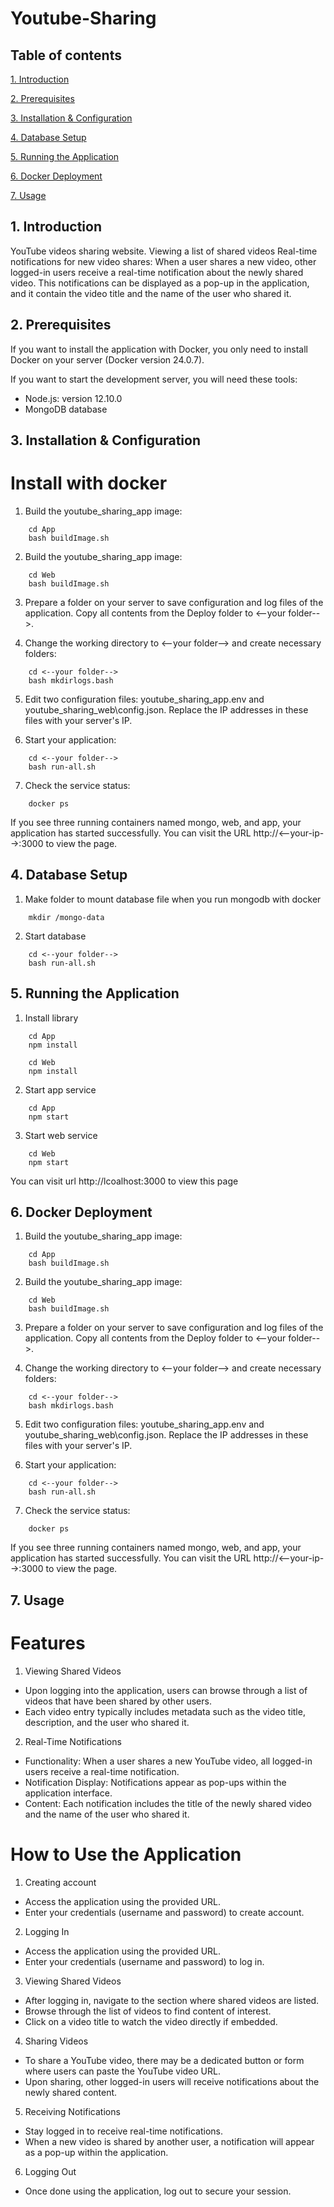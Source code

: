 # Youtube-Sharing


## Table of contents

[1. Introduction](#1-Introduction)

[2. Prerequisites](#2-Prerequisites)

[3.	Installation & Configuration](#3-installation--configuration)

[4. Database Setup](#4-Database-Setup)

[5. Running the Application](#5-Running-the-Application)

[6. Docker Deployment](#6-Docker-Deployment)

[7. Usage](#7-Usage)


## 1. Introduction
YouTube videos sharing website. 
Viewing a list of shared videos 
Real-time notifications for new video shares: When a user shares a new video, other logged-in users receive a real-time notification about the newly shared video. This notifications can be displayed as a pop-up in the application, and it contain the video title and the name of the user who shared it. 

## 2. Prerequisites
If you want to install the application with Docker, you only need to install Docker on your server (Docker version 24.0.7).

If you want to start the development server, you will need these tools:

- Node.js: version 12.10.0
- MongoDB database

## 3. Installation & Configuration
# Install with docker

1. Build the youtube_sharing_app image: 
```console
    cd App
    bash buildImage.sh
```
2. Build the youtube_sharing_app image:
```console
    cd Web
    bash buildImage.sh
```
3. Prepare a folder on your server to save configuration and log files of the application. Copy all contents from the Deploy folder to <--your folder-->.

4. Change the working directory to <--your folder--> and create necessary folders:

```console
    cd <--your folder-->
    bash mkdirlogs.bash
```

5. Edit two configuration files: youtube_sharing_app\.env and youtube_sharing_web\config.json. Replace the IP addresses in these files with your server's IP.

6. Start your application:

```console
    cd <--your folder-->
    bash run-all.sh
```

7. Check the service status:
```console
    docker ps
```

If you see three running containers named mongo, web, and app, your application has started successfully. You can visit the URL http://<--your-ip-->:3000 to view the page.

## 4. Database Setup

1. Make folder to mount database file when you run mongodb with docker
```console
    mkdir /mongo-data
```
2. Start database 
```console
    cd <--your folder-->
    bash run-all.sh
```
## 5. Running the Application

1. Install library
```console
    cd App
    npm install
```
```console
    cd Web
    npm install
```

2. Start app service 
```console
    cd App
    npm start
```
3. Start web service
```console
    cd Web
    npm start
```
You can visit url http://lcoalhost:3000 to view this page

## 6. Docker Deployment

1. Build the youtube_sharing_app image: 
```console
    cd App
    bash buildImage.sh
```
2. Build the youtube_sharing_app image:
```console
    cd Web
    bash buildImage.sh
```
3. Prepare a folder on your server to save configuration and log files of the application. Copy all contents from the Deploy folder to <--your folder-->.

4. Change the working directory to <--your folder--> and create necessary folders:

```console
    cd <--your folder-->
    bash mkdirlogs.bash
```

5. Edit two configuration files: youtube_sharing_app\.env and youtube_sharing_web\config.json. Replace the IP addresses in these files with your server's IP.

6. Start your application:

```console
    cd <--your folder-->
    bash run-all.sh
```

7. Check the service status:
```console
    docker ps
```

If you see three running containers named mongo, web, and app, your application has started successfully. You can visit the URL http://<--your-ip-->:3000 to view the page.

## 7. Usage
# Features
1. Viewing Shared Videos

- Upon logging into the application, users can browse through a list of videos that have been shared by other users.
- Each video entry typically includes metadata such as the video title, description, and the user who shared it.
2. Real-Time Notifications

- Functionality: When a user shares a new YouTube video, all logged-in users receive a real-time notification.
- Notification Display: Notifications appear as pop-ups within the application interface.
- Content: Each notification includes the title of the newly shared video and the name of the user who shared it.

# How to Use the Application
1. Creating account

- Access the application using the provided URL.
- Enter your credentials (username and password) to create account.
2. Logging In

- Access the application using the provided URL.
- Enter your credentials (username and password) to log in.
3. Viewing Shared Videos

- After logging in, navigate to the section where shared videos are listed.
- Browse through the list of videos to find content of interest.
- Click on a video title to watch the video directly if embedded.

4. Sharing Videos

- To share a YouTube video, there may be a dedicated button or form where users can paste the YouTube video URL.
- Upon sharing, other logged-in users will receive notifications about the newly shared content.
5. Receiving Notifications

- Stay logged in to receive real-time notifications.
- When a new video is shared by another user, a notification will appear as a pop-up within the application.

6. Logging Out

- Once done using the application, log out to secure your session.